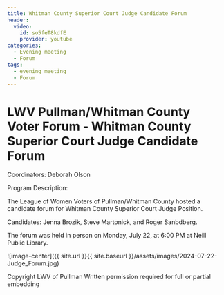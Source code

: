 ```yaml
---
title: Whitman County Superior Court Judge Candidate Forum
header:
  video:
    id: so5feT8kdfE
    provider: youtube
categories:
  - Evening meeting
  - Forum
tags:
  - evening meeting
  - Forum
---
```


#  LWV Pullman/Whitman County Voter Forum - Whitman County Superior Court Judge Candidate Forum

Coordinators: Deborah Olson

Program Description:  

The League of Women Voters of Pullman/Whitman County hosted a candidate forum for Whitman County Superior Court Judge Position.

Candidates: Jenna Brozik, Steve Martonick, and Roger Sanbdberg.

The forum was held in person on Monday, July 22, at 6:00 PM at Neill Public Library.  

![image-center]({{ site.url }}{{ site.baseurl }}/assets/images/2024-07-22-Judge_Forum.jpg)

Copyright LWV of Pullman
Written permission required for full or partial embedding

<!---change the title to whatever you want the post to be titled
change the ID out to the end of the youtube link https://youtu.be/r61ARK4Qv9c -->
